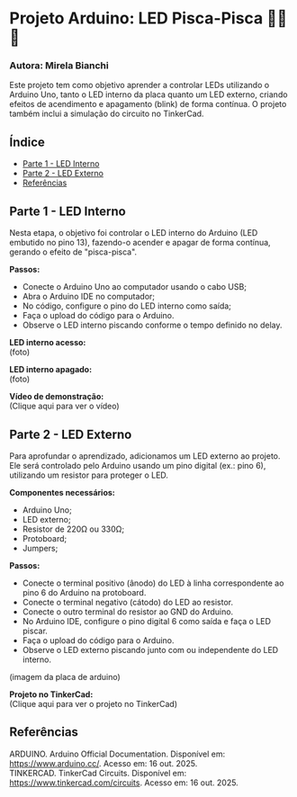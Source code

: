 # Projeto Arduino: LED Pisca-Pisca 🎄🎄🎄

### Autora: Mirela Bianchi

Este projeto tem como objetivo aprender a controlar LEDs utilizando o Arduino Uno, tanto o LED interno da placa quanto um LED externo, criando efeitos de acendimento e apagamento (blink) de forma contínua. O projeto também inclui a simulação do circuito no TinkerCad.

## Índice

- [Parte 1 - LED Interno](#parte-1---led-interno)
- [Parte 2 - LED Externo](#parte-2---led-externo)
- [Referências](#referências)

## Parte 1 - LED Interno

Nesta etapa, o objetivo foi controlar o LED interno do Arduino (LED embutido no pino 13), fazendo-o acender e apagar de forma contínua, gerando o efeito de "pisca-pisca".

**Passos:**
- Conecte o Arduino Uno ao computador usando o cabo USB;
- Abra o Arduino IDE no computador;
- No código, configure o pino do LED interno como saída;
- Faça o upload do código para o Arduino.
- Observe o LED interno piscando conforme o tempo definido no delay.

**LED interno acesso:**  
(foto)

**LED interno apagado:**  
(foto)

**Vídeo de demonstração:**  
(Clique aqui para ver o vídeo)

## Parte 2 - LED Externo

Para aprofundar o aprendizado, adicionamos um LED externo ao projeto. Ele será controlado pelo Arduino usando um pino digital (ex.: pino 6), utilizando um resistor para proteger o LED.

**Componentes necessários:**
- Arduino Uno;
- LED externo;
- Resistor de 220Ω ou 330Ω;
- Protoboard;
- Jumpers;

**Passos:**
- Conecte o terminal positivo (ânodo) do LED à linha correspondente ao pino 6 do Arduino na protoboard.
- Conecte o terminal negativo (cátodo) do LED ao resistor.
- Conecte o outro terminal do resistor ao GND do Arduino.
- No Arduino IDE, configure o pino digital 6 como saída e faça o LED piscar.
- Faça o upload do código para o Arduino.
- Observe o LED externo piscando junto com ou independente do LED interno.

(imagem da placa de arduino)

**Projeto no TinkerCad:**  
(Clique aqui para ver o projeto no TinkerCad)

## Referências

ARDUINO. Arduino Official Documentation. Disponível em: <https://www.arduino.cc/>. Acesso em: 16 out. 2025.  
TINKERCAD. TinkerCad Circuits. Disponível em: <https://www.tinkercad.com/circuits>. Acesso em: 16 out. 2025.
